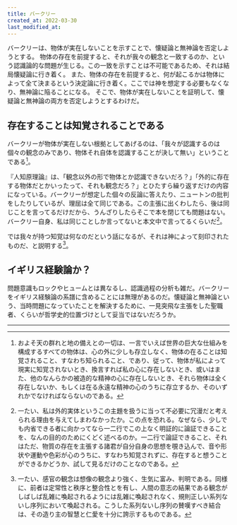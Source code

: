 ```yaml
---
title: バークリー
created_at: 2022-03-30
last_modified_at: 
---
```


バークリーは、物体が実在しないことを示すことで、懐疑論と無神論を否定しようとする。
物体の存在を前提すると、それが我々の観念と一致するのか、という認識論的な問題が生じる。この一致を示すことは不可能であるため、それは結局懐疑論に行き着く。
また、物体の存在を前提すると、何が起こるかは物体によって全て決まるという決定論に行き着く。ここでは神を想定する必要もなくなり、無神論に陥ることになる。
そこで、物体が実在しないことを証明して、懐疑論と無神論の両方を否定しようとするわけだ。

## 存在することは知覚されることである

バークリーが物体が実在しない根拠としてあげるのは、「我々が認識するのは個々の観念のみであり、物体それ自体を認識することが決して無い」ということである[^ref1]。

[^ref1]:およそ天の群れと地の備えとの一切は、一言でいえば世界の巨大な仕組みを構成するすべての物体は、心の外に少しも存立しなく、物体の在ることは知覚されること、すなわち知られること、であり、従って、物体が私によって現実に知覚されないとき、換言すれば私の心に存在しないとき、或いはまた、他のなんらかの被造的な精神の心に存在しないとき、それら物体は全く存在しないか、もしくは在る永遠な精神の心のうちに存立するか、そのいずれかでなければならないのである。

『人知原理論』は、「観念以外の形で物体とか認識できないだろ？」「外的に存在する物体だとかいったって、それも観念だろ？」とひたすら繰り返すだけの内容になっている。バークリーが想定した個々の反論に答えたり、ニュートンの批判をしたりしているが、理屈は全て同じである。この主張に出くわしたら、後は同じことを言ってるだけだから、うんざりしたらそこで本を閉じても問題はない。バークリー自身、私は同じことしか言ってないと本文中で言ってるくらいだ[^ref2]。

[^ref2]:一たい、私は外的実体というこの主題を扱うに当って不必要に冗漫だと考えられる理由を与えてしまわなかったか。この点を恐れる。なぜなら、少しでも内省できる者に向かってなら一二行でこの上なく明証的に論証できることを、なんの目的のためにくどく述べるのか。一二行で論証できること、それはただ、物質の存在を主張する諸君が自分自身の思想を覗き込んで、音や形状や運動や色彩が心のうちに、すなわち知覚されずに、存在すると想うことができるかどうか、試して見るだけのことなのである。

では我々が持つ知覚は何なのだという話になるが、それは神によって刻印されたものだ、と説明する[^ref3]。

[^ref3]:一たい、感官の観念は想像の観念より強く、生気に富み、判明である。同様に、前者は定常性と秩序と整合性とを有し、人間の意志の結果である観念がしばしば乱雑に喚起されるようには乱雑に喚起されなく、規則正しい系列ないし序列において喚起される。こうした系列ないし序列の賛嘆すべき結合は、その造り主の智慧と仁愛を十分に誇示するものである。

## イギリス経験論か？

問題意識もロックやヒュームとは異なるし、認識過程の分析も雑だ。バークリーをイギリス経験論の系譜に含めることには無理があるのだ。懐疑論と無神論という、当時問題になっていたことを解決するために、一見突飛な主張をした聖職者、くらいが哲学史的位置づけとして妥当ではないだろうか。

---